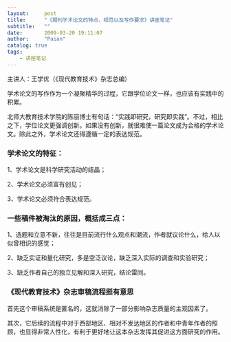 ```yaml
---
layout:     post
title:      "《期刊学术论文的特点、规范以及写作要求》讲座笔记"
subtitle:   ""
date:       2009-03-20 19:11:07
author:     "Paian"
catalog: true
tags:
    - 讲座笔记
---
```


主讲人：王学优（《现代教育技术》杂志总编）

学术论文的写作作为一个凝聚精华的过程，它跟学位论文一样，也应该有实践中的积累。

北师大教育技术学院的陈丽博士有句话：“实践即研究，研究即实践”。不过，相比之下，学位论文更强调创新。如果没有创新，就很难使一篇论文成为合格的学术论文。除此之外，学术论文还得遵循一定的表达规范。

### 学术论文的特征：

1、学术论文是科学研究活动的结晶；

2、学术论文必须富有创见；

3、学术论文必须符合表达规范。

### 一些稿件被淘汰的原因，概括成三点：

1、选题和立意不新，往往是目前流行什么观点和潮流，作者就议论什么，给人以似曾相识的感觉；

2、缺乏实证和量化研究，多是空泛议论，缺乏深入实际的调查和实验研究；

3、缺乏作者自己的独立见解和深入研究，结论雷同。

### 《现代教育技术》杂志审稿流程挺有意思

首先这个审稿系统是匿名的，这就消除了一部分影响杂志质量的主观因素了。

其次，它后续的流程中对于西部地区、相对不发达地区的作者和中青年作者的照顾，也显得非常人性化，有利于更好地让这本杂志发挥其促进这方面研究的作用。
